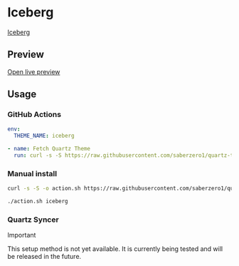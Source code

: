 # Iceberg

[Iceberg](#)

## Preview

[Open live preview](https://quartz-themes.github.io/iceberg/)

## Usage

### GitHub Actions

```yaml
env:
  THEME_NAME: iceberg
```

```yaml
- name: Fetch Quartz Theme
  run: curl -s -S https://raw.githubusercontent.com/saberzero1/quartz-themes/master/action.sh | bash -s -- $THEME_NAME
```

### Manual install

```bash
curl -s -S -o action.sh https://raw.githubusercontent.com/saberzero1/quartz-themes/master/action.sh

./action.sh iceberg
```

### Quartz Syncer

> [!IMPORTANT]
> This setup method is not yet available. It is currently being tested and will be released in the future.
